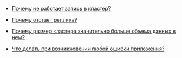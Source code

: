 * [Почему не работает запись в кластер?](#write-failure)

* [Почему отстает реплика?](#replica-lagging)

* [Почему размер кластера значительно больше объема данных в нем?](#cluster-greater-data)

* [Что делать при возникновении любой ошибки приложения?](#application-error)
